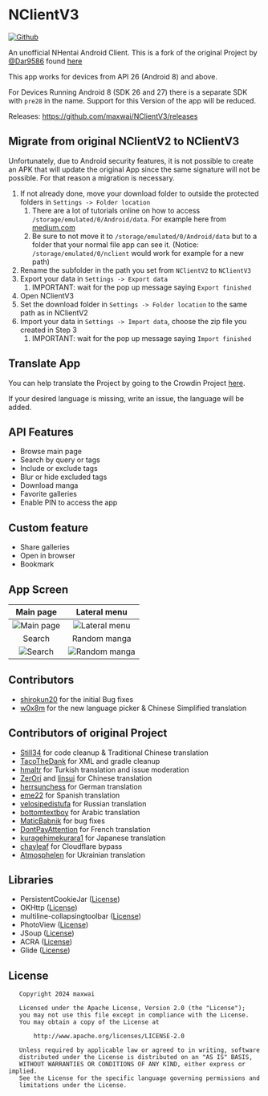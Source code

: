 # NClientV3

[![Github](https://img.shields.io/github/v/release/maxwai/NClientV3.svg?logo=github)](https://github.com/maxwai/NClientV3/releases/latest)

An unofficial NHentai Android Client. This is a fork of the original Project by [@Dar9586](https://github.com/Dar9586) found [here](https://github.com/Dar9586/NClientV2)

This app works for devices from API 26 (Android 8) and above.

For Devices Running Android 8 (SDK 26 and 27) there is a separate SDK with `pre28` in the name. Support for this Version of the app will be reduced.

Releases: <https://github.com/maxwai/NClientV3/releases>

## Migrate from original NClientV2 to NClientV3

Unfortunately, due to Android security features, it is not possible to create an APK that will update the original App since the same signature will not be possible. For that reason a migration is necessary.

1. If not already done, move your download folder to outside the protected folders in `Settings -> Folder location`
   1. There are a lot of tutorials online on how to access `/storage/emulated/0/Android/data`. For example here from [medium.com](https://medium.com/@naira-nicol/how-to-access-android-data-folder-c0227e0a42ef)
   2. Be sure to not move it to `/storage/emulated/0/Android/data` but to a folder that your normal file app can see it. (Notice: `/storage/emulated/0/nclient` would work for example for a new path)
2. Rename the subfolder in the path you set from `NClientV2` to `NClientV3`
3. Export your data in `Settings -> Export data`
   1. IMPORTANT: wait for the pop up message saying `Export finished`
4. Open NClientV3
5. Set the download folder in `Settings -> Folder location` to the same path as in NClientV2
6. Import your data in `Settings -> Import data`, choose the zip file you created in Step 3
   1. IMPORTANT: wait for the pop up message saying `Import finished`

## Translate App

You can help translate the Project by going to the Crowdin Project [here](https://crowdin.com/project/nclientv3/invite?h=33e3f83681ebaea1bf037ed157d2ea272410538).

If your desired language is missing, write an issue, the language will be added.

## API Features

- Browse main page
- Search by query or tags
- Include or exclude tags
- Blur or hide excluded tags
- Download manga
- Favorite galleries
- Enable PIN to access the app

## Custom feature

- Share galleries
- Open in browser
- Bookmark

## App Screen

|                                                                Main page                                                                 |                                                                Lateral menu                                                                 |
|:----------------------------------------------------------------------------------------------------------------------------------------:|:-------------------------------------------------------------------------------------------------------------------------------------------:|
| ![Main page](https://raw.githubusercontent.com/maxwai/NClientV3/master/fastlane/metadata/android/en-US/images/phoneScreenshots/img1.jpg) | ![Lateral menu](https://raw.githubusercontent.com/maxwai/NClientV3/master/fastlane/metadata/android/en-US/images/phoneScreenshots/img2.jpg) |
|                                                                  Search                                                                  |                                                                Random manga                                                                 |
|  ![Search](https://raw.githubusercontent.com/maxwai/NClientV3/master/fastlane/metadata/android/en-US/images/phoneScreenshots/img3.jpg)   | ![Random manga](https://raw.githubusercontent.com/maxwai/NClientV3/master/fastlane/metadata/android/en-US/images/phoneScreenshots/img4.jpg) |

## Contributors

- [shirokun20](https://github.com/shirokun20) for the initial Bug fixes
- [w0x8m](https://github.com/w0x8m) for the new language picker & Chinese Simplified translation

## Contributors of original Project

- [Still34](https://github.com/Still34) for code cleanup & Traditional Chinese translation
- [TacoTheDank](https://github.com/TacoTheDank) for XML and gradle cleanup
- [hmaltr](https://github.com/hmaltr) for Turkish translation and issue moderation
- [ZerOri](https://github.com/ZerOri) and [linsui](https://github.com/linsui) for Chinese translation
- [herrsunchess](https://github.com/herrsunchess) for German translation
- [eme22](https://github.com/herrsunchess) for Spanish translation
- [velosipedistufa](https://github.com/velosipedistufa) for Russian translation
- [bottomtextboy](https://github.com/bottomtextboy) for Arabic translation
- [MaticBabnik](https://github.com/MaticBabnik) for bug fixes
- [DontPayAttention](https://github.com/DontPayAttention) for French translation
- [kuragehimekurara1](https://github.com/kuragehimekurara1) for Japanese translation
- [chayleaf](https://github.com/chayleaf) for Cloudflare bypass
- [Atmosphelen](https://github.com/Atmosphelen) for Ukrainian translation

## Libraries

- PersistentCookieJar ([License](https://github.com/franmontiel/PersistentCookieJar/blob/master/LICENSE.txt))
- OKHttp ([License](https://github.com/square/okhttp/blob/master/LICENSE.txt))
- multiline-collapsingtoolbar ([License](https://github.com/opacapp/multiline-collapsingtoolbar/blob/master/LICENSE))
- PhotoView ([License](https://github.com/chrisbanes/PhotoView/blob/master/LICENSE))
- JSoup ([License](https://github.com/jhy/jsoup/blob/master/LICENSE))
- ACRA ([License](https://github.com/ACRA/acra/blob/master/LICENSE))
- Glide ([License](https://github.com/bumptech/glide/blob/master/LICENSE))

## License

```text
   Copyright 2024 maxwai

   Licensed under the Apache License, Version 2.0 (the "License");
   you may not use this file except in compliance with the License.
   You may obtain a copy of the License at

       http://www.apache.org/licenses/LICENSE-2.0

   Unless required by applicable law or agreed to in writing, software
   distributed under the License is distributed on an "AS IS" BASIS,
   WITHOUT WARRANTIES OR CONDITIONS OF ANY KIND, either express or implied.
   See the License for the specific language governing permissions and
   limitations under the License.
```
